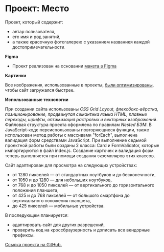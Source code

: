 # Проект: Место

Проект, который содержит:
* автар пользователя,
* его имя и род занятий,
* а также красочную фотогалерею с указанием названиея каждой достопримечательности.

**Figma**

* Проект реализован на основании [макета в Figma](https://www.figma.com/file/2cn9N9jSkmxD84oJik7xL7/JavaScript.-Sprint-4?node-id=0%3A1)

**Картинки**

Все изображения, использованные в проекты, [были оптимизированы](https://tinypng.com/), чтобы сайт загружался быстрее.

**Использованные технологии**

При создании сайта  использованы *CSS Grid Layout, флексбокс-вёрстка, позиционирование, продвинутая семантика языка HTML, плавные переходы, шрифты, оптимизация растровых и векторных изображений*. Файловая структура проекта оформлена по правилам _Nested БЭМ_. В JavaScript-коде переиспользованы повторяющиеся функции, также использован метод работы с массивами "forEach", выполнена валидация форм средствами JavaScript. При выполнение седьмой проектной работы были созданы 2 класса: Card и FormValidator, которые импортируются в файл index.js. Создание карточек и валидация форм теперь выполняется при помощи создания экземпляров этих классов.

Сайт адаптирован для просмотра на следующих устройствах:
* от 1280 пикселей — от стандартных ноутбуков и до бесконечности,
* от 1050 и до 1280 — для небольших ноутбуков,
* от 768 и до 1050 пикселей — от вертикального до горизонтального положения планшета,
* от 425 и до 768 пикселей — от большого смартфона до вертикального положения планшета,
* до 425 пикселей — мобильные устройства.

В последующем планируется:
* адаптировать сайт для других разрешений,
* проверить код на кроссбраузерность и дописать все вендорные префиксы.

[Ссылка проекта на GitHub.](https://aliakseibarysevich.github.io/mesto/index.html "Место")